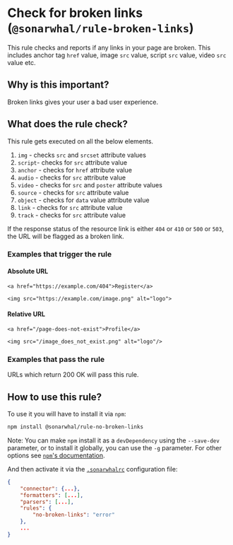 # Check for broken links (`@sonarwhal/rule-broken-links`)

This rule checks and reports if any links in your page are broken.
This includes anchor tag `href` value, image `src` value, script `src` value, video `src` value etc.

## Why is this important?

Broken links gives your user a bad user experience.

## What does the rule check?

This rule gets executed on all the below elements.

1. `img` - checks `src` and `srcset` attribute values
2. `script`- checks for `src` attribute value
3. `anchor` - checks for `href` attribute value
4. `audio` - checks for `src` attribute value
5. `video` - checks for `src` and `poster` attribute values
6. `source` - checks for `src` attribute value
7. `object` - checks for `data` value attribute value
8. `link` - checks for `src` attribute value
9. `track` - checks for `src` attribute value

If the response status of the resource link is either `404` or `410` or `500` or `503`,
the URL will be flagged as a broken link.

### Examples that **trigger** the rule

#### Absolute URL

`<a href="https://example.com/404">Register</a>`

`<img src="https://example.com/image.png" alt="logo">`

#### Relative URL

`<a href="/page-does-not-exist">Profile</a>`

`<img src="/image_does_not_exist.png" alt="logo"/>`

### Examples that **pass** the rule

URLs which return 200 OK will pass this rule.

## How to use this rule?

To use it you will have to install it via `npm`:

```bash
npm install @sonarwhal/rule-no-broken-links
```

Note: You can make `npm` install it as a `devDependency` using the `--save-dev`
parameter, or to install it globally, you can use the `-g` parameter. For
other options see
[`npm`'s documentation](https://docs.npmjs.com/cli/install).

And then activate it via the [`.sonarwhalrc`][sonarwhalrc]
configuration file:

```json
{
    "connector": {...},
    "formatters": [...],
    "parsers": [...],
    "rules": {
        "no-broken-links": "error"
    },
    ...
}
```

<!-- Link labels: -->

[sonarwhalrc]: https://sonarwhal.com/docs/user-guide/further-configuration/sonarwhalrc-formats/
